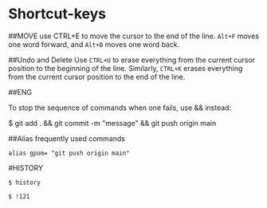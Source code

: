 # Shortcut-keys

##MOVE
use CTRL+E to move the cursor to the end of the line. `Alt+F` moves one word forward, and `Alt+B` moves one word back.

##Undo and Delete
Use `CTRL+U` to erase everything from the current cursor position to the beginning of the line. Similarly, `CTRL+K` erases everything from the current cursor position to the end of the line.


##ENG

To stop the sequence of commands when one fails, use && instead:

$ git add . && git commit -m "message" && git push origin main

##Alias frequently used commands

`alias gpom= "git push origin main"`

#HISTORY

`$ history`

`$ !121`
